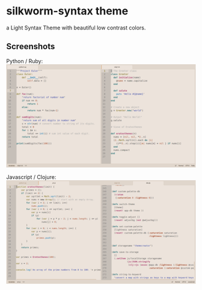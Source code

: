 # silkworm-syntax theme

a Light Syntax Theme with beautiful low contrast colors.

## Screenshots

Python / Ruby:
![Screenshot](https://github.com/mswift42/silkworm-syntax/raw/master/silkworm-atom-python-ruby.png)

Javascript / Clojure:
![Screenshot](https://github.com/mswift42/silkworm-syntax/raw/master/silkworm-atom-jsclojure.png)



